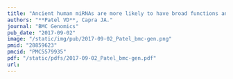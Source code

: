 ```yaml
---
title: "Ancient human miRNAs are more likely to have broad functions and disease associations than young miRNAs"
authors: "**Patel VD**, Capra JA."
journal: "BMC Genomics"
pub_date: "2017-09-02"
image: "/static/img/pub/2017-09-02_Patel_bmc-gen.png"
pmid: "28859623"
pmcid: "PMC5579935"
pdf: "/static/pdfs/2017-09-02_Patel_bmc-gen.pdf"
url: 
---
```

